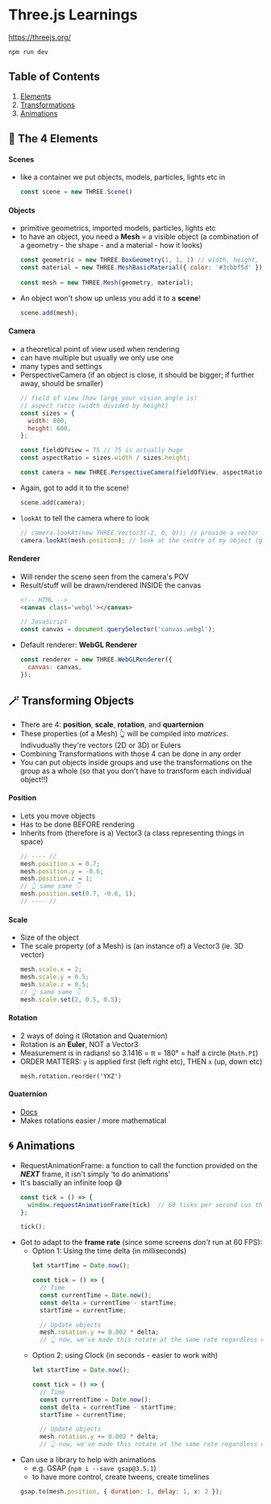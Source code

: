# Three.js Learnings

https://threejs.org/

```
npm run dev
```

## Table of Contents  
1. [Elements](#🧙-the-4-elements)  
2. [Transformations](#🪄-transforming-objects)  
3. [Animations](#🌀-animations)  

  
## 🧙 The 4 Elements
#### Scenes
* like a container we put objects, models, particles, lights etc in
  ```javascript
  const scene = new THREE.Scene()
  ```

#### Objects 
  * primitive geometrics, imported models, particles, lights etc 
  * to have an object, you need a **Mesh** = a visible object (a combination of a geometry - the shape - and a material - how it looks)
    ```javascript
    const geometric = new THREE.BoxGeometry(1, 1, 1) // width, height, depth of box
    const material = new THREE.MeshBasicMaterial({ color: '#3cbbf5d' });
  
    const mesh = new THREE.Mesh(geometry, material);
    ```
  * An object won't show up unless you add it to a **scene**!
    ```javascript
    scene.add(mesh);
    ```

#### Camera
* a theoretical point of view used when rendering
* can have multiple but usually we only use one
* many types and settings
* PerspectiveCamera (if an object is close, it should be bigger; if further away, should be smaller)
  ```javascript
  // field of view (how large your vision angle is)
  // aspect ratio (width divided by height)
  const sizes = {
    width: 800,
    height: 600,
  };

  const fieldOfView = 75 // 75 is actually huge
  const aspectRatio = sizes.width / sizes.height;

  const camera = new THREE.PerspectiveCamera(fieldOfView, aspectRatio); 
  ```
* Again, got to add it to the scene!
  ```javascript
  scene.add(camera);
  ```
* `lookAt` to tell the camera where to look
  ```javascript
  // camera.lookAt(new THREE.Vector3(-2, 0, 0)); // provide a vector 3 (coordinates) to look at
  camera.lookAt(mesh.position); // look at the centre of my object (got to do `.position`! not just mesh)
  ```

#### Renderer
* Will render the scene seen from the camera's POV
* Result/stuff will be drawn/rendered INSIDE the canvas
  ```html
  <!-- HTML -->
  <canvas class='webgl'></canvas>
  ```
  ```javascript
  // JavaScript
  const canvas = document.querySelector('canvas.webgl');
  ```
* Default renderer: **WebGL Renderer**
  ```javascript
  const renderer = new THREE.WebGLRenderer({
    canvas: canvas,
  });
  ```

## 🪄 Transforming Objects

* There are 4: **position**, **scale**, **rotation**, and **quarternion**
* These properties (of a Mesh) 👆 will be compiled into *matrices*. Indivudually they're vectors (2D or 3D) or Eulers
* Combining Transformations with those 4 can be done in any order
* You can put objects inside groups and use the transformations on the group as a whole (so that you don't have to transform each individual object!!)


#### Position
* Lets you move objects
* Has to be done BEFORE rendering
* Inherits from (therefore is a) Vector3 (a class representing things in space)
  ```javascript
  // ---- //
  mesh.position.x = 0.7;
  mesh.position.y = -0.6;
  mesh.position.z = 1;
  // 👆 same same 👇
  mesh.position.set(0.7, -0.6, 1);
  // ---- //
  ```

#### Scale
* Size of the object
* The scale property (of a Mesh) is (an instance of) a Vector3 (ie. 3D vector)
  ```javascript
  mesh.scale.x = 2;
  mesh.scale.y = 0.5;
  mesh.scale.z = 0.5;
  // 👆 same same 👇
  mesh.scale.set(2, 0.5, 0.5);
  ```

#### Rotation
* 2 ways of doing it (Rotation and Quaternion)
* Rotation is an **Euler**, NOT a Vector3
* Measurement is in radians! so 3.1416 = π = 180° = half a circle (`Math.PI`)
* ORDER MATTERS: `y` is applied first (left right etc), THEN `x` (up, down etc)
  ```
  mesh.rotation.reorder('YXZ')
  ```

#### Quaternion
* [Docs](https://threejs.org/docs/#api/en/math/Quaternion)
* Makes rotations easier / more mathematical

## 🌀 Animations
* RequestAnimationFrame: a function to call the function provided on the ***NEXT*** frame, it isn't simply 'to do animations'
* It's bascially an infinite loop 😅
  ```javascript
  const tick = () => {
    window.requestAnimationFrame(tick)  // 60 ticks per second cus the computer's frame-per-second (FPS) is 60!
  };

  tick();
  ```
* Got to adapt to the **frame rate** (since some screens *don't* run at 60 FPS):
  * Option 1: Using the time delta (in milliseconds)
    ```javascript
    let startTime = Date.now();

    const tick = () => {
      // Time
      const currentTime = Date.now();
      const delta = currentTime - startTime;
      startTime = currentTime;

      // Update objects
      mesh.rotation.y += 0.002 * delta; 
      // 👆 now, we've made this rotate at the same rate regardless of the Frame Rate on whichever browser it's showing up on!
    ```
  * Option 2: using Clock (in seconds - easier to work with)
    ```javascript
    let startTime = Date.now();

    const tick = () => {
      // Time
      const currentTime = Date.now();
      const delta = currentTime - startTime;
      startTime = currentTime;

      // Update objects
      mesh.rotation.y += 0.002 * delta; 
      // 👆 now, we've made this rotate at the same rate regardless of the Frame Rate on whichever browser it's showing up on!
    ```
* Can use a library to help with animations
  * e.g. GSAP (`npm i --save gsap@3.5.1`)
  * to have more control, create tweens, create timelines
  ```javascript
  gsap.to(mesh.position, { duration: 1, delay: 1, x: 2 });
  ```